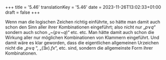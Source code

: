 +++
title = '5.46'
translationKey = '5.46'
date = 2023-11-26T13:02:33+01:00
draft = false
+++

Wenn man die logischen Zeichen richtig einführte, so hätte man damit auch schon den Sinn aller ihrer Kombinationen eingeführt; also nicht nur „<span class="mathmode"><var>p</var><span class="mathrel"><span class="symbol">∨</span></span><var>q</var></span>“ sondern auch schon „<span class="mathmode"><span class="mathop">~</span>(<var>p</var><span class="mathrel"><span class="symbol">∨</span></span><span class="mathop">~</span><var>q</var>)</span>“ etc. etc. Man hätte damit auch schon die Wirkung aller nur möglichen Kombinationen von Klammern eingeführt. Und damit wäre es klar geworden, dass die eigentlichen allgemeinen Urzeichen nicht die „<span class="mathmode"><var>p</var><span class="mathrel"><span class="symbol">∨</span></span><var>q</var> </span>“, „<span class="mathmode"><span class="quant">(<span class="symbol">∃</span><var>x</var>).</span><var>fx</var></span>“, etc. sind, sondern die allgemeinste Form ihrer Kombinationen.
